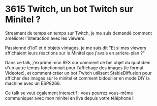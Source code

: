 # 3615 Twitch, un bot Twitch sur Minitel ?

Streamant de temps en temps sur Twitch, je me suis demandé comment améliorer l'interaction avec les viewers.

Passionné d'IoT et d'objets vintages, je me suis dit "Et si mes viewers affichaient leurs réactions sur le Minitel que j'avais en arrière-plan ?"

Dans ce talk, j'exprime mon REX sur comment ce bel objet du quotidien d'un autre temps fonctionnait pour l'affichage des images (le format Videotex), et comment créer un bot Twitch utilisant StableDiffusion pour afficher des images sur le minitel et comment bidouiller en mode DIY la machine avec un ESP8266.

Ce talk se veut également interactif : vous pourrez vous-même communiquer avec mon minitel en live depuis votre téléphone !
